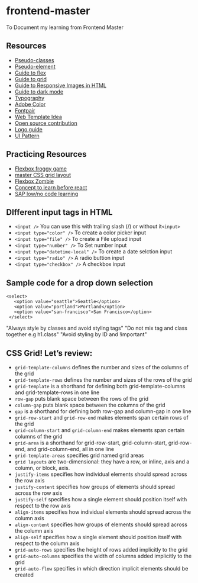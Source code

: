 # frontend-master
To Document my learning from Frontend Master

## Resources 
*  [Pseudo-classes](https://css-tricks.com/pseudo-class-selectors/)
*  [Pseudo-element](https://css-tricks.com/almanac/selectors/a/after-and-before/)
*  [Guide to flex](https://css-tricks.com/snippets/css/a-guide-to-flexbox/)
*  [Guide to grid](https://css-tricks.com/snippets/css/complete-guide-grid/)
*  [Guide to  Responsive Images in HTML](https://css-tricks.com/a-guide-to-the-responsive-images-syntax-in-html/)
*  [Guide to dark mode](https://css-tricks.com/a-complete-guide-to-dark-mode-on-the-web/)
*  [Typography](https://drive.google.com/drive/u/0/folders/1p-nZVXjoWnAMT2mqsJ6090OH8WGQiAvQ?sort=13&direction=a)
*  [Adobe Color](https://color.adobe.com/explore)
*  [Fontpair](https://www.fontpair.co/)
*  [Web Template Idea](https://elements.envato.com/)
*  [Open source contribution](https://www.firsttimersonly.com/)
*  [Logo guide](https://design-style-guide.freecodecamp.org/)
*  [UI Pattern](https://ui-patterns.com/)

## Practicing Resources
* [Flexbox froggy game](https://flexboxfroggy.com/)
* [master CSS grid layout](https://gridcritters.com/)
* [Flexbox Zombie](https://mastery.games/post/flexboxzombies2/)
* [Concept to learn before react](https://www.freecodecamp.org/news/top-javascript-concepts-to-know-before-learning-react/)
* [SAP low/no code learning](https://learning.sap.com/learning-journey/utilize-low-code-no-code-applications-and-automations-for-citizen-developers)


## DIfferent input tags in HTML
 * ```<input />``` You can use this with trailing slash (/) or without it```<input>```
 * ```<input type="color" />``` To create a color picker input
 * ```<input type="file" />``` To create a File upload  input
 * ```<input type="number" />``` To Set number input
 * ```<input type="datetime-local" />``` To create a date selction input
 * ```<input type="radio" />```  A radio buttion input
 * ```<input type="checkbox" />``` A checkbox input
  
 ## Sample code for a drop down selection
 ```
 <select>
    <option value="seattle">Seattle</option>
    <option value="portland">Portland</option>
    <option value="san-francisco">San Francisco</option>
  </select>
  ```
  
  "Always style by classes and avoid styling tags"
  "Do not mix tag and class together e.g  h1.class"
  "Avoid styling by ID and !important"
  
 
## CSS Grid! Let’s review:
* `grid-template-columns` defines the number and sizes of the columns of the grid
* `grid-template-rows` defines the number and sizes of the rows of the grid
* `grid-template` is a shorthand for defining both grid-template-columns and grid-template-rows in one line
* `row-gap` puts blank space between the rows of the grid
* `column-gap` puts blank space between the columns of the grid
* `gap` is a shorthand for defining both row-gap and column-gap in one line
* `grid-row-start` and `grid-row-end` makes elements span certain rows of the grid
* `grid-column-start` and `grid-column-end` makes elements span certain columns of the grid
* `grid-area` is a shorthand for grid-row-start, grid-column-start, grid-row-end, and grid-column-end, all in one line
* `grid-template-areas` specifies grid named grid areas
* `grid layouts` are two-dimensional: they have a row, or inline, axis and a column, or block, axis.
* `justify-items` specifies how individual elements should spread across the row axis
* `justify-content` specifies how groups of elements should spread across the row axis
* `justify-self` specifies how a single element should position itself with respect to the row axis
* `align-items` specifies how individual elements should spread across the column axis
* `align-content` specifies how groups of elements should spread across the column axis
* `align-self` specifies how a single element should position itself with respect to the column axis
* `grid-auto-rows` specifies the height of rows added implicitly to the grid
* `grid-auto-columns` specifies the width of columns added implicitly to the grid
* `grid-auto-flow` specifies in which direction implicit elements should be created
